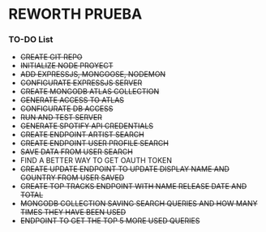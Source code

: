 # REWORTH PRUEBA
### TO-DO List

- ~~CREATE GIT REPO~~
- ~~INITIALIZE NODE PROYECT~~
- ~~ADD EXPRESSJS, MONGOOSE, NODEMON~~ 
- ~~CONFIGURATE EXPRESSJS SERVER~~
- ~~CREATE MONGODB ATLAS COLLECTION~~
- ~~GENERATE ACCESS TO ATLAS~~
- ~~CONFIGURATE DB ACCESS~~
- ~~RUN AND TEST SERVER~~
- ~~GENERATE SPOTIFY API CREDENTIALS~~
- ~~CREATE ENDPOINT ARTIST SEARCH~~
- ~~CREATE ENDPOINT USER PROFILE SEARCH~~
- ~~SAVE DATA FROM USER SEARCH~~
- FIND A BETTER WAY TO GET OAUTH TOKEN
- ~~CREATE UPDATE ENDPOINT TO UPDATE DISPLAY NAME AND COUNTRY FROM USER SAVED~~
- ~~CREATE TOP TRACKS ENDPOINT WITH NAME RELEASE DATE AND TOTAL~~
- ~~MONGODB COLLECTION SAVING SEARCH QUERIES AND HOW MANY TIMES THEY HAVE BEEN USED~~
- ~~ENDPOINT TO GET THE TOP 5 MORE USED QUERIES~~